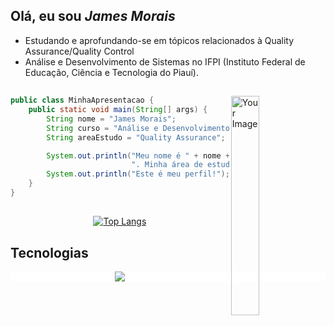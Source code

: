 

## Olá, eu sou ***James Morais*** 


- Estudando e aprofundando-se em tópicos relacionados à Quality Assurance/Quality Control
- Análise e Desenvolvimento de Sistemas no IFPI (Instituto Federal de Educação, Ciência e Tecnologia do Piauí).
##
<img align="right" width="30%" src="https://images.fineartamerica.com/images/artworkimages/medium/3/bjork-playing-minecraft-augusta-venu-transparent.png" alt="Your Image">

```java
public class MinhaApresentacao {
    public static void main(String[] args) {
        String nome = "James Morais";
        String curso = "Análise e Desenvolvimento de Sistemas";
        String areaEstudo = "Quality Assurance";

        System.out.println("Meu nome é " + nome + ", estou cursando " + curso +
                           ". Minha área de estudo é " + areaEstudo + ".");
        System.out.println("Este é meu perfil!");
    }
}
```
##
<div align="center">
    
[![Top Langs](https://github-readme-stats.vercel.app/api/top-langs/?username=JamesMorais&layout=compact&langs_count=6&theme=dark&bg_color=0A0A0A)](https://github.com/JamesMorais/github-readme-stats)
</div>



##  Tecnologias
  <p align="center" style="background-color: white;">
  <a href="https://skillicons.dev">
    <img src="https://skillicons.dev/icons?i=java,selenium,html,css,js,py,c,mysql,postgres,git" />
  </a>
</p>
